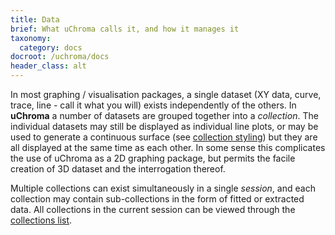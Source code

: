 ```yaml
---
title: Data
brief: What uChroma calls it, and how it manages it
taxonomy:
  category: docs
docroot: /uchroma/docs
header_class: alt
---
```


In most graphing / visualisation packages, a single dataset (XY data, curve, trace, line - call it what you will) exists independently of the others. In **uChroma** a number of datasets are grouped together into a _collection_. The individual datasets may still be displayed as individual line plots, or may be used to generate a continuous surface (see [collection styling](/uchroma/docs/style)) but they are all displayed at the same time as each other. In some sense this complicates the use of uChroma as a 2D graphing package, but permits the facile creation of 3D dataset and the interrogation thereof.

Multiple collections can exist simultaneously in a single _session_, and each collection may contain sub-collections in the form of fitted or extracted data. All collections in the current session can be viewed through the [collections list](/uchroma/docs/collections).

